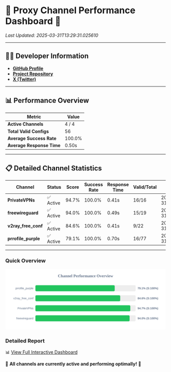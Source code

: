 # 🌟 Proxy Channel Performance Dashboard 🌟

_Last Updated: 2025-03-31T13:29:31.025610_

---

## 👩‍💻 Developer Information

- **[GitHub Profile](https://github.com/4n0nymou3)**  
- **[Project Repository](https://github.com/4n0nymou3/multi-proxy-config-fetcher)**  
- **[X (Twitter)](https://x.com/4n0nymou3)**  

---

## 📊 Performance Overview

| Metric                | Value       |
|-----------------------|-------------|
| **Active Channels**   | 4 / 4       |
| **Total Valid Configs** | 56          |
| **Average Success Rate** | 100.0%      |
| **Average Response Time** | 0.50s       |

---

## 📋 Detailed Channel Statistics

| Channel          | Status     | Score  | Success Rate | Response Time | Valid/Total | Last Success               |
|------------------|------------|--------|--------------|---------------|-------------|----------------------------|
| **PrivateVPNs**  | ✅ Active  | 94.7%  | 100.0% | 0.41s         | 16/16       | 2025-03-31T13:29:30.508400 |
| **freewireguard**  | ✅ Active  | 94.0%  | 100.0% | 0.49s         | 15/19       | 2025-03-31T13:29:31.023864 |
| **v2ray_free_conf**  | ✅ Active  | 84.6%  | 100.0% | 0.41s         | 9/22       | 2025-03-31T13:29:30.061526 |
| **prrofile_purple**  | ✅ Active  | 79.1%  | 100.0% | 0.70s         | 16/77       | 2025-03-31T13:29:29.604498 |

---

### Quick Overview
<div align="center">
  <a href="https://raw.githubusercontent.com/nullluser/NullRepo/refs/heads/main/assets/channel_stats_chart.svg">
    <img src="https://raw.githubusercontent.com/nullluser/NullRepo/refs/heads/main/assets/channel_stats_chart.svg" alt="Source Performance Statistics" width="800">
  </a>
</div>

### Detailed Report
📊 [View Full Interactive Dashboard](https://htmlpreview.github.io/?https://github.com/nullluser/NullRepo/blob/main/assets/performance_report.html)

🎉 **All channels are currently active and performing optimally!** 🎉
